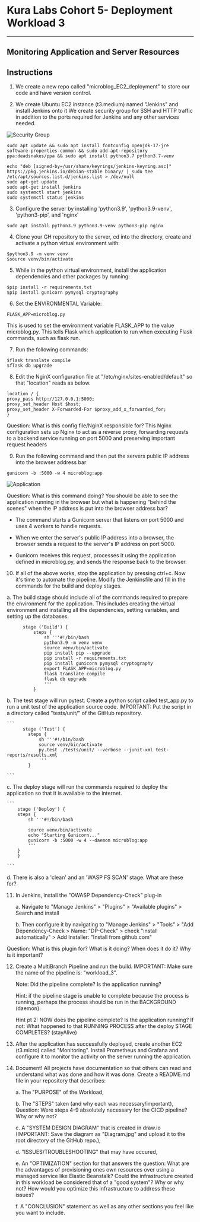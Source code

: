 # Kura Labs Cohort 5- Deployment Workload 3
---
## Monitoring Application and Server Resources

## Instructions

1. We create a new repo called "microblog_EC2_deployment" to store our code and have version control.

2. We create Ubuntu EC2 instance (t3.medium) named "Jenkins" and install Jenkins onto it  We create security group for SSH and HTTP traffic in addition to the ports required for Jenkins and any other services needed.

![Security Group](images/Security_groups.jpg)

```
sudo apt update && sudo apt install fontconfig openjdk-17-jre software-properties-common && sudo add-apt-repository ppa:deadsnakes/ppa && sudo apt install python3.7 python3.7-venv

echo "deb [signed-by=/usr/share/keyrings/jenkins-keyring.asc]" https://pkg.jenkins.io/debian-stable binary/ | sudo tee /etc/apt/sources.list.d/jenkins.list > /dev/null
sudo apt-get update
sudo apt-get install jenkins
sudo systemctl start jenkins
sudo systemctl status jenkins

```

3. Configure the server by installing 'python3.9',  'python3.9-venv', 'python3-pip', and 'nginx'

```
sudo apt install python3.9 python3.9-venv python3-pip nginx
```

4. Clone your GH repository to the server, cd into the directory, create and activate a python virtual environment with: 

```
$python3.9 -m venv venv
$source venv/bin/activate
```

5. While in the python virtual environment, install the application dependencies and other packages by running:

```
$pip install -r requirements.txt
$pip install gunicorn pymysql cryptography
```

6. Set the ENVIRONMENTAL Variable:

```
FLASK_APP=microblog.py
```

This is used to set the environment variable FLASK_APP to the value microblog.py. This tells Flask which application to run when executing Flask commands, such as flask run.

7. Run the following commands: 

```
$flask translate compile
$flask db upgrade
```

8. Edit the NginX configuration file at "/etc/nginx/sites-enabled/default" so that "location" reads as below.

```
location / {
proxy_pass http://127.0.0.1:5000;
proxy_set_header Host $host;
proxy_set_header X-Forwarded-For $proxy_add_x_forwarded_for;
}
```
Question: What is this config file/NginX responsible for?
This Nginx configuration sets up Nginx to act as a reverse proxy, forwarding requests to a backend service running on port 5000 and preserving important request headers

9. Run the following command and then put the servers public IP address into the browser address bar

```
gunicorn -b :5000 -w 4 microblog:app
```
![Application](images/application.jpg)


Question: What is this command doing? You should be able to see the application running in the browser but what is happening "behind the scenes" when the IP address is put into the browser address bar?

- The command starts a Gunicorn server that listens on port 5000 and uses 4 workers to handle requests.

- When we enter the server's public IP address into a browser, the browser sends a request to the server's IP address on port 5000.

- Gunicorn receives this request, processes it using the application defined in microblog.py, and sends the response back to the browser.

10. If all of the above works, stop the application by pressing ctrl+c.  Now it's time to automate the pipeline.  Modify the Jenkinsfile and fill in the commands for the build and deploy stages.

  a. The build stage should include all of the commands required to prepare the environment for the application.  This includes creating the virtual environment and installing all the dependencies, setting variables, and setting up the databases.

  ```
        stage ('Build') {
            steps {
                sh '''#!/bin/bash
                python3.9 -m venv venv
                source venv/bin/activate
                pip install pip --upgrade
                pip install -r requirements.txt
                pip install gunicorn pymysql cryptography 
                export FLASK_APP=microblog.py
                flask translate compile
                flask db upgrade
                '''
            }
```

  b. The test stage will run pytest.  Create a python script called test_app.py to run a unit test of the application source code. IMPORTANT: Put the script in a directory called "tests/unit/" of the GitHub repository.
    
    ```
          stage ('Test') {
            steps {
                sh '''#!/bin/bash
                source venv/bin/activate
                py.test ./tests/unit/ --verbose --junit-xml test-reports/results.xml
                '''
            }

    ```

  c. The deploy stage will run the commands required to deploy the application so that it is available to the internet. 

    ```
        stage ('Deploy') {
        steps {
            sh '''#!/bin/bash

            source venv/bin/activate
            echo "Starting Gunicorn..."
            gunicorn -b :5000 -w 4 --daemon microblog:app
            '''
        }
        }
        
    ```

  d. There is also a 'clean' and an 'WASP FS SCAN' stage.  What are these for?
  
11. In Jenkins, install the "OWASP Dependency-Check" plug-in

    a. Navigate to "Manage Jenkins" > "Plugins" > "Available plugins" > Search and install

 	b. Then configure it by navigating to "Manage Jenkins" > "Tools" > "Add Dependency-Check > Name: "DP-Check" > check "install automatically" > Add Installer: "Install from github.com"

Question: What is this plugin for?  What is it doing?  When does it do it?  Why is it important?

12. Create a MultiBranch Pipeline and run the build.  IMPORTANT: Make sure the name of the pipeline is: "workload_3".

    Note: Did the pipeline complete? Is the application running?

    Hint: if the pipeline stage is unable to complete because the process is running, perhaps the process should be run in the BACKGROUND (daemon).
    
    Hint pt 2: NOW does the pipeline complete? Is the application running?  If not: What happened to that RUNNING PROCESS after the deploy STAGE COMPLETES? (stayAlive)

14. After the application has successfully deployed, create another EC2 (t3.micro) called "Monitoring".  Install Prometheus and Grafana and configure it to monitor the activity on the server running the application. 

15. Document! All projects have documentation so that others can read and understand what was done and how it was done. Create a README.md file in your repository that describes:

	  a. The "PURPOSE" of the Workload,

  	b. The "STEPS" taken (and why each was necessary/important),
      Question: Were steps 4-9 absolutely necessary for the CICD pipeline? Why or why not?
    
  	c. A "SYSTEM DESIGN DIAGRAM" that is created in draw.io (IMPORTANT: Save the diagram as "Diagram.jpg" and upload it to the root directory of the GitHub repo.),

	  d. "ISSUES/TROUBLESHOOTING" that may have occured,

  	e. An "OPTIMIZATION" section for that answers the question: What are the advantages of provisioning ones own resources over using a managed service like Elastic Beanstalk?  Could the infrastructure created in this workload be considered that of a "good system"?  Why or why not?  How would you optimize this infrastructure to address these issues?

    f. A "CONCLUSION" statement as well as any other sections you feel like you want to include.
